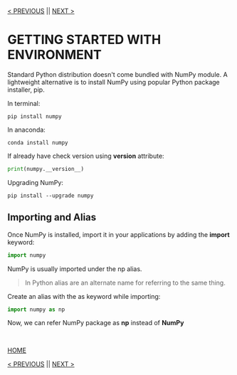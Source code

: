 [< PREVIOUS](intronp.md) || [NEXT >](ndarraynp.md)

# GETTING STARTED WITH ENVIRONMENT

Standard Python distribution doesn't come bundled with NumPy module. A lightweight alternative is to install NumPy using popular Python package installer, pip.

In terminal:
```
pip install numpy
```

In anaconda:
```
conda install numpy
```

If already have check version using __version__ attribute:
```python
print(numpy.__version__)
```


Upgrading NumPy:
```
pip install --upgrade numpy
```

## Importing and Alias

Once NumPy is installed, import it in your applications by adding the **import** keyword:
```python
import numpy
```

NumPy is usually imported under the np alias.

>  In Python alias are an alternate name for referring to the same thing.

Create an alias with the as keyword while importing:
```python
import numpy as np
```

Now, we can refer NumPy package as **np** instead of **NumPy**

<br />

[HOME](README.md)

[< PREVIOUS](intronp.md) || [NEXT >](ndarraynp.md)
